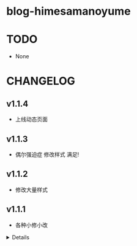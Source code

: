 # blog-himesamanoyume
 
# TODO

- None

# CHANGELOG

## v1.1.4

- 上线动态页面

## v1.1.3

- 偶尔强迫症 修改样式 满足!

## v1.1.2

- 修改大量样式

## v1.1.1

- 各种小修小改

<details>

## v1.0.11RC

- css修改

## v1.0.1RC

- 新增页面

## v1.0.05RC

- 结构修改

## v1.0.04RC

- css修改

## v1.0.03RC

- css修改

## v1.0.02RC

- css修改

## v1.0.01RC

- css修改

## v1.0.0RC

- css修改
- 首页信息更新

## v0.1.71

- 新老婆

## v0.1.7

- 结构调整
- 新老婆

## v0.1.6 Beta

- 结构调整

## v0.1.5

- 懒加载优化

## v0.1.41

- css修改

## v0.1.4

- css修改

## v0.1.3

- 老婆!

## v0.1.2

- css修改

## v0.1.12

- bug修复

## v0.1.1

- 资源大量优化
- 文章内容转为markdown编写

## v0.1.0

- css修改

## v0.0.95

- css修改

## v0.0.9

- 主页修改
- markdown图片和链接渲染补全
- 图片css修改
- 代码块css修改90%

## v0.0.83

- 删除无用字体

## v0.0.82

- 更换体积更小的字体

## v0.0.81

- 更换体积更小的字体
- 调整footer

## v0.0.8

- 换个字体
- 修改css
- 修复主题记忆bug

## v0.0.7

- markdown代码块部分的行数和复制按钮补全
- css, js修改

## v0.0.6

- js, markdown, css, div修改

## v0.0.5

- blog的内容markdown css样式部分补全
- 修复一些bug

## v0.0.4

- post所有div块悬停时单独左侧边框部位高亮 取消post的整体高亮
- post margin样式调整为5px
- `<a>`标签样式去下划线和蓝色
- 导航栏由于`<a>`标签导致于hoverbar不对齐
- 电脑宽度时导航栏位置改为靠中心
- post头图顶部有蓝色线条
- page部分找不到内容样式调整
- blog的左边白条css调整
- 手机宽度显示的大HIMEBLOG的url未实装

## v0.0.3

- 分页基本完成
- main-post调整

## v0.0.2

- jsp移植到hugo 基本完成

## v0.0.1

- jsp移植到hugo 早期阶段

</details>
